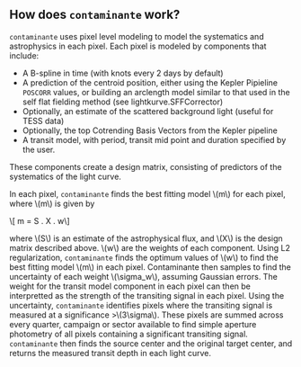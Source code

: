 ## How does `contaminante` work?

`contaminante` uses pixel level modeling to model the systematics and astrophysics in each pixel. Each pixel is modeled by components that include:

* A B-spline in time (with knots every 2 days by default)
* A prediction of the centroid position, either using the Kepler Pipieline `POSCORR` values, or building an arclength model similar to that used in the self flat fielding method (see lightkurve.SFFCorrector)
* Optionally, an estimate of the scattered background light (useful for TESS data)
* Optionally, the top Cotrending Basis Vectors from the Kepler pipeline
* A transit model, with period, transit mid point and duration specified by the user.

These components create a design matrix, consisting of predictors of the systematics of the light curve.

In each pixel, `contaminante` finds the best fitting model \\(m\\) for each pixel, where \\(m\\) is given by

\\[ m = S . X . w\\]

where \\(S\\) is an estimate of the astrophysical flux, and \\(X\\) is the design matrix described above. \\(w\\) are the weights of each component. Using L2 regularization, `contaminante` finds the optimum values of \\(w\\) to find the best fitting model \\(m\\) in each pixel. Contaminante then samples to find the uncertainty of each weight \\(\sigma_w\\), assuming Gaussian errors. The weight for the transit model component in each pixel can then be interpretted as the strength of the transiting signal in each pixel. Using the uncertainty, `contaminante` identifies pixels where the transiting signal is measured at a significance >\\(3\sigma\\). These pixels are summed across every quarter, campaign or sector available to find simple aperture photometry of all pixels containing a significant transiting signal. `contaminante` then finds the source center and the original target center, and returns the measured transit depth in each light curve.

